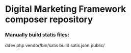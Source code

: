 # Digital Marketing Framework composer repository


### Manually build statis files:

ddev php vendor/bin/satis build satis.json public/

